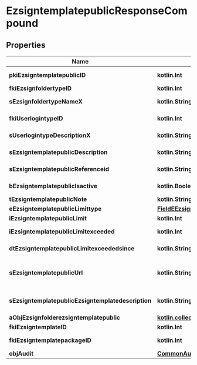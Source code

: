 
# EzsigntemplatepublicResponseCompound

## Properties
| Name | Type | Description | Notes |
| ------------ | ------------- | ------------- | ------------- |
| **pkiEzsigntemplatepublicID** | **kotlin.Int** | The unique ID of the Ezsigntemplatepublic |  |
| **fkiEzsignfoldertypeID** | **kotlin.Int** | The unique ID of the Ezsignfoldertype. |  |
| **sEzsignfoldertypeNameX** | **kotlin.String** | The name of the Ezsignfoldertype in the language of the requester |  |
| **fkiUserlogintypeID** | **kotlin.Int** | The unique ID of the Userlogintype  Valid values:  |Value|Description|Detail| |-|-|-| |1|**Email Only**|The Ezsignsigner will receive a secure link by email| |2|**Email and phone or SMS**|The Ezsignsigner will receive a secure link by email and will need to authenticate using SMS or Phone call. **Additional fee applies**| |3|**Email and secret question**|The Ezsignsigner will receive a secure link by email and will need to authenticate using a predefined question and answer| |4|**In person only**|The Ezsignsigner will only be able to sign \&quot;In-Person\&quot; and there won&#39;t be any authentication. No email will be sent for invitation to sign. Make sure you evaluate the risk of signature denial and at minimum, we recommend you use a handwritten signature type| |5|**In person with phone or SMS**|The Ezsignsigner will only be able to sign \&quot;In-Person\&quot; and will need to authenticate using SMS or Phone call. No email will be sent for invitation to sign. **Additional fee applies**| |6|**Embedded**|The Ezsignsigner will only be able to sign in the embedded solution. No email will be sent for invitation to sign. **Additional fee applies**|   |7|**Embedded with phone or SMS**|The Ezsignsigner will only be able to sign in the embedded solution and will need to authenticate using SMS or Phone call. No email will be sent for invitation to sign. **Additional fee applies**|   |8|**No validation**|The Ezsignsigner will not receive an email and won&#39;t have to validate his connection using 2 factor. **Additional fee applies**|      |9|**Sms only**|The Ezsignsigner will not receive an email but will will need to authenticate using SMS. **Additional fee applies**|      |  |
| **sUserlogintypeDescriptionX** | **kotlin.String** | The description of the Userlogintype in the language of the requester |  |
| **sEzsigntemplatepublicDescription** | **kotlin.String** | The description of the Ezsigntemplatepublic |  |
| **sEzsigntemplatepublicReferenceid** | **kotlin.String** | The referenceid of the Ezsigntemplatepublic |  |
| **bEzsigntemplatepublicIsactive** | **kotlin.Boolean** | Whether the ezsigntemplatepublic is active or not |  |
| **tEzsigntemplatepublicNote** | **kotlin.String** | The note of the Ezsigntemplatepublic |  |
| **eEzsigntemplatepublicLimittype** | [**FieldEEzsigntemplatepublicLimittype**](FieldEEzsigntemplatepublicLimittype.md) |  |  |
| **iEzsigntemplatepublicLimit** | **kotlin.Int** | The limit of the Ezsigntemplatepublic |  |
| **iEzsigntemplatepublicLimitexceeded** | **kotlin.Int** | The limitexceeded of the Ezsigntemplatepublic |  |
| **dtEzsigntemplatepublicLimitexceededsince** | **kotlin.String** | The limitexceededsince of the Ezsigntemplatepublic |  |
| **sEzsigntemplatepublicUrl** | **kotlin.String** | The url of the Ezsigntemplatepublic  You can add these value as query parameters to prefill the corresponding role  |Parameter|Description| |-|-| |sEzsigntemplatesignerDescription|The role to fill| |sContactFirstname|The contact firstname| |sContactLastname|The contact lastname| |sEmailAddress|The contact email| |sPhoneE164|The contact phone number| |sPhoneE164Cell|The contact cell phone number| |  |
| **sEzsigntemplatepublicEzsigntemplatedescription** | **kotlin.String** | The Ezsigntemplate/Ezsigntemplatepackage description |  |
| **aObjEzsignfolderezsigntemplatepublic** | [**kotlin.collections.List&lt;CustomEzsignfolderezsigntemplatepublicResponse&gt;**](CustomEzsignfolderezsigntemplatepublicResponse.md) |  |  |
| **fkiEzsigntemplateID** | **kotlin.Int** | The unique ID of the Ezsigntemplate |  [optional] |
| **fkiEzsigntemplatepackageID** | **kotlin.Int** | The unique ID of the Ezsigntemplatepackage |  [optional] |
| **objAudit** | [**CommonAudit**](CommonAudit.md) |  |  [optional] |



